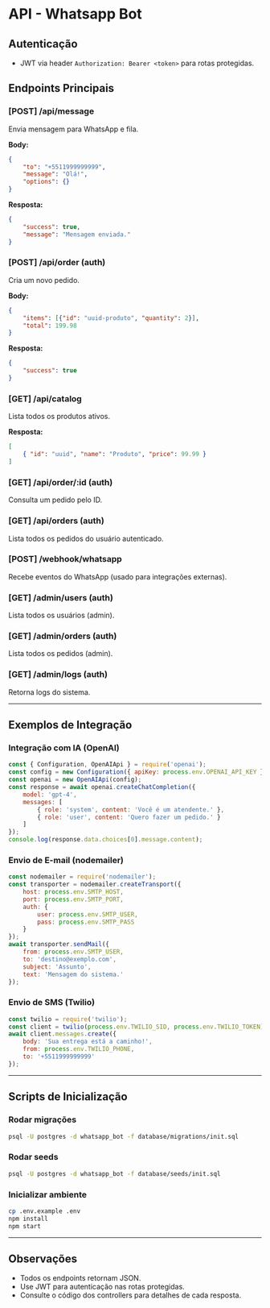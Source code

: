 # API - Whatsapp Bot

## Autenticação

- JWT via header `Authorization: Bearer <token>` para rotas protegidas.

## Endpoints Principais

### [POST] /api/message

Envia mensagem para WhatsApp e fila.

**Body:**
```json
{
    "to": "+5511999999999",
    "message": "Olá!",
    "options": {}
}
```
**Resposta:**
```json
{
    "success": true,
    "message": "Mensagem enviada."
}
```

### [POST] /api/order (auth)
Cria um novo pedido.

**Body:**
```json
{
    "items": [{"id": "uuid-produto", "quantity": 2}],
    "total": 199.98
}
```
**Resposta:**
```json
{
    "success": true
}
```

### [GET] /api/catalog
Lista todos os produtos ativos.

**Resposta:**
```json
[
    { "id": "uuid", "name": "Produto", "price": 99.99 }
]
```

### [GET] /api/order/:id (auth)
Consulta um pedido pelo ID.

### [GET] /api/orders (auth)
Lista todos os pedidos do usuário autenticado.

### [POST] /webhook/whatsapp
Recebe eventos do WhatsApp (usado para integrações externas).

### [GET] /admin/users (auth)
Lista todos os usuários (admin).

### [GET] /admin/orders (auth)
Lista todos os pedidos (admin).

### [GET] /admin/logs (auth)
Retorna logs do sistema.

---

## Exemplos de Integração

### Integração com IA (OpenAI)
```js
const { Configuration, OpenAIApi } = require('openai');
const config = new Configuration({ apiKey: process.env.OPENAI_API_KEY });
const openai = new OpenAIApi(config);
const response = await openai.createChatCompletion({
    model: 'gpt-4',
    messages: [
        { role: 'system', content: 'Você é um atendente.' },
        { role: 'user', content: 'Quero fazer um pedido.' }
    ]
});
console.log(response.data.choices[0].message.content);
```

### Envio de E-mail (nodemailer)
```js
const nodemailer = require('nodemailer');
const transporter = nodemailer.createTransport({
    host: process.env.SMTP_HOST,
    port: process.env.SMTP_PORT,
    auth: {
        user: process.env.SMTP_USER,
        pass: process.env.SMTP_PASS
    }
});
await transporter.sendMail({
    from: process.env.SMTP_USER,
    to: 'destino@exemplo.com',
    subject: 'Assunto',
    text: 'Mensagem do sistema.'
});
```

### Envio de SMS (Twilio)
```js
const twilio = require('twilio');
const client = twilio(process.env.TWILIO_SID, process.env.TWILIO_TOKEN);
await client.messages.create({
    body: 'Sua entrega está a caminho!',
    from: process.env.TWILIO_PHONE,
    to: '+5511999999999'
});
```

---

## Scripts de Inicialização

### Rodar migrações
```bash
psql -U postgres -d whatsapp_bot -f database/migrations/init.sql
```

### Rodar seeds
```bash
psql -U postgres -d whatsapp_bot -f database/seeds/init.sql
```

### Inicializar ambiente
```bash
cp .env.example .env
npm install
npm start
```

---

## Observações
- Todos os endpoints retornam JSON.
- Use JWT para autenticação nas rotas protegidas.
- Consulte o código dos controllers para detalhes de cada resposta.
